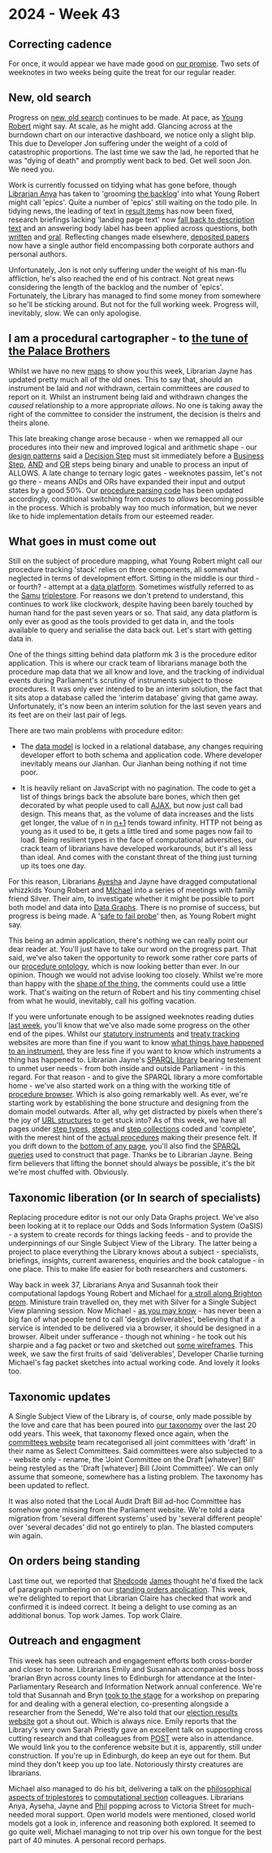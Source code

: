 # 2024 - Week 43

## Correcting cadence

For once, it would appear we have made good on [our promise](https://ukparliament.github.io/ontologies/meta/weeknotes/2024/42/#correcting-cadence). Two sets of weeknotes in two weeks being quite the treat for our regular reader.

## New, old search

Progress on [new, old search](https://search-prototype.herokuapp.com/search-prototype) continues to be made. At pace, as [Young Robert](https://bsky.app/profile/robertbrook.bsky.social) might say. At scale, as he might add. Glancing across at the burndown chart on our interactive dashboard, we notice only a slight blip. This due to Developer Jon suffering under the weight of a cold of catastrophic proportions. The last time we saw the lad, he reported that he was "dying of death" and promptly went back to bed. Get well soon Jon. We need you.

Work is currently focussed on tidying what has gone before, though [Librarian Anya](https://bsky.app/profile/anyaso.bsky.social) has taken to 'grooming [the backlog](https://trello.com/b/hP5FLFHA/search-mvp-front-end)' into what Young Robert might call 'epics'. Quite a number of 'epics' still waiting on the todo pile. In tidying news, the leading of text in [result items](https://search-prototype.herokuapp.com/search-prototype/search?query=conker&commit=Search) has now been fixed, research briefings lacking 'landing page text' now [fall back to description text](https://search-prototype.herokuapp.com/search-prototype/objects?object=http%3A%2F%2Fdata.parliament.uk%2Fresources%2F1464641) and an answering body label has been applied across questions, both [written](https://search-prototype.herokuapp.com/search-prototype/search?filter%5Btype_sesrollup%5D%5B%5D=93522&query=horses&expanded_types=347197) and [oral](https://search-prototype.herokuapp.com/search-prototype/search?expanded_types=347197%2C92277&filter%5Btype_sesrollup%5D%5B%5D=92569&query=horses). Reflecting changes made elsewhere, [deposited papers](https://search-prototype.herokuapp.com/search-prototype/objects?object=http%3A%2F%2Fdata.parliament.uk%2Fdepositedpapers%2F2285738) now have a single author field encompassing both corporate authors and personal authors.

Unfortunately, Jon is not only suffering under the weight of his man-flu affliction, he's also reached the end of his contract. Not great news considering the length of the backlog and the number of 'epics'. Fortunately, the Library has managed to find some money from somewhere so he'll be sticking around. But not for the full working week. Progress will, inevitably, slow. We can only apologise.

## I am a procedural cartographer - to [the tune of the Palace Brothers](https://www.youtube.com/watch?v=owvF3Vb0JhA&ab_channel=tomkat69pc)

Whilst we have no new [maps](https://ukparliament.github.io/ontologies/procedure/maps/) to show you this week, Librarian Jayne has updated pretty much all of the old ones. This to say that, should an instrument be laid and *not* withdrawn, certain committees are *caused* to report on it. Whilst an instrument being laid and withdrawn changes the *caused* relationship to a more appropriate *allows*. No one is taking away the right of the committee to consider the instrument, the decision is theirs and theirs alone.

This late breaking change arose because - when we remapped all our procedures into their new and improved logical and arithmetic shape - our [design patterns](https://ukparliament.github.io/ontologies/procedure/maps/meta/design-notes/) said a [Decision Step](https://ukparliament.github.io/ontologies/procedure/maps/meta/design-notes/#decision-steps) must sit immediately before a [Business Step](https://ukparliament.github.io/ontologies/procedure/maps/meta/design-notes/#potential-states-of-a-business-step), [AND](https://ukparliament.github.io/ontologies/procedure/maps/meta/design-notes/#and-steps) and [OR](https://ukparliament.github.io/ontologies/procedure/maps/meta/design-notes/#or-steps) steps being binary and unable to process an input of ALLOWS. A late change to ternary logic gates - weeknotes passim, let's not go there - means ANDs and ORs have expanded their input and output states by a good 50%. Our [procedure parsing code](https://github.com/ukparliament/procedure-parsing) has been updated accordingly, conditional switching from *causes* to *allows* becoming possible in the process. Which is probably way too much information, but we never like to hide implementation details from our esteemed reader.

## What goes in must come out

Still on the subject of procedure mapping, what Young Robert might call our procedure tracking 'stack' relies on three components, all somewhat neglected in terms of development effort. Sitting in the middle is our third - or fourth? - attempt at a [data platform](https://api.parliament.uk/). Sometimes wistfully referred to as the [Samu](https://uk.linkedin.com/in/langsamu) [triplestore](https://en.wikipedia.org/wiki/Triplestore). For reasons we don't pretend to understand, this continues to work like clockwork, despite having been barely touched by human hand for the past seven years or so. That said, any data platform is only ever as good as the tools provided to get data in, and the tools available to query and serialise the data back out. Let's start with getting data in.

One of the things sitting behind data platform mk 3 is the procedure editor application. This is where our crack team of librarians manage both the procedure map data that we all know and love, and the tracking of individual events during Parliament's scrutiny of instruments subject to those procedures. It was only ever intended to be an interim solution, the fact that it sits atop a database called the 'interim database' giving that game away. Unfortunately, it's now been an interim solution for the last seven years and its feet are on their last pair of legs.

There are two main problems with procedure editor:
	
* The [data model](https://github.com/ukparliament/ontologies/blob/master/procedure/meta/editor/schema.svg) is locked in a relational database, any changes requiring developer effort to both schema and application code. Where developer inevitably means our Jianhan. Our Jianhan being nothing if not time poor.

* It is heavily reliant on JavaScript with no pagination. The code to get a list of things brings back the absolute bare bones, which then get decorated by what people used to call [AJAX](https://en.wikipedia.org/wiki/Ajax_(programming)), but now just call bad design. This means that, as the volume of data increases and the lists get longer, the value of n in [n+1](https://restfulapi.net/rest-api-n-1-problem/) tends toward infinity. HTTP not being as young as it used to be, it gets a little tired and some pages now fail to load. Being resilient types in the face of computational adversities, our crack team of librarians have developed workarounds, but it's all less than ideal. And comes with the constant threat of the thing just turning up its toes one day.

For this reason, Librarians [Ayesha](https://bsky.app/profile/askalibrarylady.bsky.social) and Jayne have dragged computational whizzkids Young Robert and [Michael](https://bsky.app/profile/fantasticlife.bsky.social) into a series of meetings with family friend Silver. Their aim, to investigate whether it might be possible to port both model and data into [Data Graphs](https://datalanguage.com/products/datagraphs). There is no promise of success, but progress is being made. A '[safe to fail probe](https://cynefin.io/wiki/Safe_to_fail_probes)' then, as Young Robert might say.

This being an admin application, there's nothing we can really point our dear reader at. You'll just have to take our word on the progress part. That said, we've also taken the opportunity to rework some rather core parts of our [procedure ontology](https://ukparliament.github.io/ontologies/procedure/procedure-ontology), which is now looking better than ever. In our opinion. Though we would not advise looking too closely. Whilst we're more than happy with the [shape of the thing](https://api.parliament.uk/webvowl/#opts=sidebar=0;doc=0;mode_compact=true;mode_colorExt=false;#iri=https://ukparliament.github.io/ontologies/procedure/procedure-ontology.ttl), the comments could use a little work. That's waiting on the return of Robert and his tiny commenting chisel from what he would, inevitably, call his golfing vacation.

If you were unfortunate enough to be assigned weeknotes reading duties [last week](https://ukparliament.github.io/ontologies/meta/weeknotes/2024/42/), you'll know that we've also made some progress on the other end of the pipes. Whilst our [statutory instruments](https://statutoryinstruments.parliament.uk/) and [treaty tracking](https://treaties.parliament.uk/) websites are more than fine if you want to know [what things have happened to an instrument](https://treaties.parliament.uk/treaty/ooz6XKMs/CP-1107), they are less fine if you want to know which instruments a thing has happened to. Librarian Jayne's [SPARQL library](https://ukparliament.github.io/ontologies/procedure/meta/queries/) bearing testement to unmet user needs - from both inside and outside Parliament - in this regard. For that reason - and to give the SPARQL library a more comfortable home - we've also started work on a thing with the working title of [procedure browser](https://procedure-browser-036a79442650.herokuapp.com/). Which is also going remarkably well. As ever, we're starting work by establishing the bone structure and designing from the domain model outwards. After all, why get distracted by pixels when there's the joy of [URL structures](https://procedure-browser-036a79442650.herokuapp.com/) to get stuck into? As of this week, we have all pages under [step types](https://procedure-browser-036a79442650.herokuapp.com/step-types/Jwc6nqJi), [steps](https://procedure-browser-036a79442650.herokuapp.com/steps/cspzmb6w) and [step collections](https://procedure-browser-036a79442650.herokuapp.com/step-collections/m7fzgEd2) coded and 'complete', with the merest hint of the [actual procedures](https://procedure-browser-036a79442650.herokuapp.com/procedures) making their presence felt. If you drift down to the [bottom of any page](https://procedure-browser-036a79442650.herokuapp.com/procedures#sparql), you'll also find the [SPARQL queries](https://github.com/ukparliament/procedure-browser/tree/main/lib/sparql/queries) used to construct that page. Thanks be to Librarian Jayne. Being firm believers that lifting the bonnet should always be possible, it's the bit we're most chuffed with. Obviously.

## Taxonomic liberation (or In search of specialists)

Replacing procedure editor is not our only Data Graphs project. We've also been looking at it to replace our Odds and Sods Information System (OaSIS) - a system to create records for things lacking feeds - and to provide the underpinnings of our Single Subject View of the Library. The latter being a project to place everything the Library knows about a subject - specialists, briefings, insights, current awareness, enquiries and the book catalogue - in one place. This to make life easier for both researchers and customers.

Way back in week 37, Librarians Anya and Susannah took their computational lapdogs Young Robert and Michael for [a stroll along Brighton prom](https://ukparliament.github.io/ontologies/meta/weeknotes/2024/39/#taxonomic-liberation). Ministure train travelled on, they met with Silver for a Single Subject View planning session. Now Michael - [as you may know](https://smethur.st/posts/38810571) - has never been a big fan of what people tend to call 'design deliverables', believing that if a service is intended to be delivered via a browser, it should be designed in a browser. Albeit under sufferance - though not whining - he took out his sharpie and a fag packet or two and sketched out [some wireframes](https://github.com/ukparliament/ontologies/blob/master/meta/library-information-architecture/single-subject-view/wireframes/wireframes.svg). This week, we saw the first fruits of said 'deliverables', Developer Charlie turning Michael's fag packet sketches into actual working code. And lovely it looks too.

## Taxonomic updates

A Single Subject View of the Library is, of course, only made possible by the love and care that has been poured into [our taxonomy](https://explore.data.parliament.uk/index.html?endpoint=terms) over the last 20 odd years. This week, that taxonomy flexed once again, when the [committees website](https://committees.parliament.uk/) team recategorised all joint committees with 'draft' in their name as Select Committees. Said committees were also subjected to a - website only - rename, the 'Joint Committee on the Draft [whatever] Bill' being restyled as the 'Draft [whatever] Bill (Joint Committee)'. We can only assume that someone, somewhere has a listing problem. The taxonomy has been updated to reflect.

It was also noted that the Local Audit Draft Bill ad-hoc Committee has somehow gone missing from the Parliament website. We're told a data migration from 'several different systems' used by 'several different people' over 'several decades' did not go entirely to plan. The blasted computers win again.

## On orders being standing

Last time out, we reported that [Shedcode](https://shedcode.co.uk/) [James](https://mastodon.me.uk/@jamesjefferies) thought he'd fixed the lack of paragraph numbering on our [standing orders application](https://api.parliament.uk/standing-orders/revision-sets/271). This week, we're delighted to report that Librarian Claire has checked that work and confirmed it is indeed correct. It being a delight to use coming as an additional bonus. Top work James. Top work Claire.


## Outreach and engagment

This week has seen outreach and engagement efforts both cross-border and closer to home. Librarians Emily and Susannah accompanied boss boss 'brarian Bryn across county lines to Edinburgh for attendance at the Inter-Parliamentary Research and Information Network annual conference. We're told that Susannah and Bryn [took to the stage](https://www.youtube.com/watch?v=rgEw_YtfxYM) for a workshop on preparing for and dealing with a general election, co-presenting alongside a researcher from the Senedd, We're also told that our [election results website](https://electionresults.parliament.uk/) got a shout out. Which is always nice. Emily reports that the Library's very own Sarah Priestly gave an excellent talk on supporting cross cutting research and that colleagues from [POST](https://post.parliament.uk/) were also in attendance. We would link you to the conference website but it is, apparently, still under construction. If you're up in Edinburgh, do keep an eye out for them. But mind they don't keep you up too late. Notoriously thirsty creatures are librarians.

Michael also managed to do his bit, delivering a talk on the [philosophical aspects of triplestores](https://docs.google.com/presentation/d/1_SE9rXP8gfFNmLC3sbLCqxdC8Q_q9F-IwGbJ2N1pWxQ/edit?usp=sharing) to [computational section](https://www.parliament.uk/mps-lords-and-offices/offices/bicameral/parliamentary-digital-service/) colleagues. Librarians Anya, Ayseha, Jayne and [Phil](https://bsky.app/profile/philbgorman.bsky.social) popping across to Victoria Street for much-needed moral support. Open world models were mentioned, closed world models got a look in, inference and reasoning both explored. It seemed to go quite well, Michael managing to not trip over his own tongue for the best part of 40 minutes. A personal record perhaps.